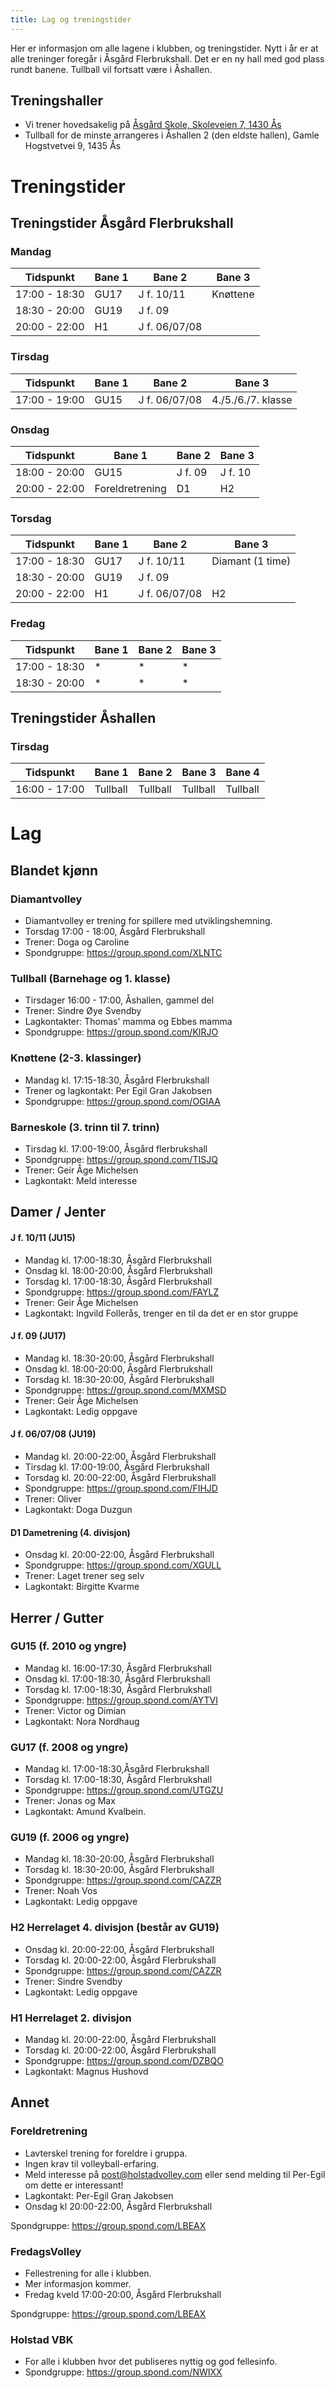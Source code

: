 ```yaml
---
title: Lag og treningstider
---
```


Her er informasjon om alle lagene i klubben, og treningstider. Nytt i år er at
alle treninger foregår i Åsgård Flerbrukshall. Det er en ny hall med god plass
rundt banene. Tullball vil fortsatt være i Åshallen.

## Treningshaller

- Vi trener hovedsakelig på
  [Åsgård Skole, Skoleveien 7, 1430 Ås](https://goo.gl/maps/7vrwL8nrGXpeffq59)
- Tullball for de minste arrangeres i Åshallen 2 (den eldste hallen), Gamle
  Hogstvetvei 9, 1435 Ås

# Treningstider

## Treningstider Åsgård Flerbrukshall

### Mandag

| Tidspunkt     | Bane 1 | Bane 2        | Bane 3   |
| ------------- | ------ | ------------- | -------- |
| 17:00 - 18:30 | GU17   | J f. 10/11    | Knøttene |
| 18:30 - 20:00 | GU19   | J f. 09       |          |
| 20:00 - 22:00 | H1     | J f. 06/07/08 |          |

### Tirsdag

| Tidspunkt     | Bane 1 | Bane 2        | Bane 3             |
| ------------- | ------ | ------------- | ------------------ |
| 17:00 - 19:00 | GU15   | J f. 06/07/08 | 4./5./6./7. klasse |

### Onsdag

| Tidspunkt     | Bane 1          | Bane 2  | Bane 3  |
| ------------- | --------------- | ------- | ------- |
| 18:00 - 20:00 | GU15            | J f. 09 | J f. 10 |
| 20:00 - 22:00 | Foreldretrening | D1      | H2      |

### Torsdag

| Tidspunkt     | Bane 1 | Bane 2        | Bane 3           |
| ------------- | ------ | ------------- | ---------------- |
| 17:00 - 18:30 | GU17   | J f. 10/11    | Diamant (1 time) |
| 18:30 - 20:00 | GU19   | J f. 09       |                  |
| 20:00 - 22:00 | H1     | J f. 06/07/08 | H2               |

### Fredag

| Tidspunkt     | Bane 1 | Bane 2 | Bane 3 |
| ------------- | ------ | ------ | ------ |
| 17:00 - 18:30 | *      | *      | *      |
| 18:30 - 20:00 | *      | *      | *      |

## Treningstider Åshallen

### Tirsdag

| Tidspunkt     | Bane 1   | Bane 2   | Bane 3   | Bane 4   |
| ------------- | -------- | -------- | -------- | -------- |
| 16:00 - 17:00 | Tullball | Tullball | Tullball | Tullball |

# Lag

## Blandet kjønn

### Diamantvolley

- Diamantvolley er trening for spillere med utviklingshemning.
- Torsdag 17:00 - 18:00, Åsgård Flerbrukshall
- Trener: Doga og Caroline
- Spondgruppe: https://group.spond.com/XLNTC

### Tullball (Barnehage og 1. klasse)

- Tirsdager 16:00 - 17:00, Åshallen, gammel del
- Trener: Sindre Øye Svendby
- Lagkontakter: Thomas' mamma og Ebbes mamma
- Spondgruppe: https://group.spond.com/KIRJO

### Knøttene (2-3. klassinger)

- Mandag kl. 17:15-18:30, Åsgård Flerbrukshall
- Trener og lagkontakt: Per Egil Gran Jakobsen
- Spondgruppe: https://group.spond.com/OGIAA

### Barneskole (3. trinn til 7. trinn)

- Tirsdag kl. 17:00-19:00, Åsgård flerbrukshall
- Spondgruppe: https://group.spond.com/TISJQ
- Trener: Geir Åge Michelsen
- Lagkontakt: Meld interesse

## Damer / Jenter

#### J f. 10/11 (JU15)

- Mandag kl. 17:00-18:30, Åsgård Flerbrukshall
- Onsdag kl. 18:00-20:00, Åsgård Flerbrukshall
- Torsdag kl. 17:00-18:30, Åsgård Flerbrukshall
- Spondgruppe: https://group.spond.com/FAYLZ
- Trener: Geir Åge Michelsen
- Lagkontakt: Ingvild Follerås, trenger en til da det er en stor gruppe

#### J f. 09 (JU17)

- Mandag kl. 18:30-20:00, Åsgård Flerbrukshall
- Onsdag kl. 18:00-20:00, Åsgård Flerbrukshall
- Torsdag kl. 18:30-20:00, Åsgård Flerbrukshall
- Spondgruppe: https://group.spond.com/MXMSD
- Trener: Geir Åge Michelsen
- Lagkontakt: Ledig oppgave

#### J f. 06/07/08 (JU19)

- Mandag kl. 20:00-22:00, Åsgård Flerbrukshall
- Tirsdag kl. 17:00-19:00, Åsgård Flerbrukshall
- Torsdag kl. 20:00-22:00, Åsgård Flerbrukshall
- Spondgruppe: https://group.spond.com/FIHJD
- Trener: Oliver
- Lagkontakt: Doga Duzgun

#### D1 Dametrening (4. divisjon)

- Onsdag kl. 20:00-22:00, Åsgård Flerbrukshall
- Spondgruppe: https://group.spond.com/XGULL
- Trener: Laget trener seg selv
- Lagkontakt: Birgitte Kvarme

## Herrer / Gutter

### GU15 (f. 2010 og yngre)

- Mandag kl. 16:00-17:30, Åsgård Flerbrukshall
- Onsdag kl. 17:00-18:30, Åsgård Flerbrukshall
- Torsdag kl. 17:00-18:30, Åsgård Flerbrukshall
- Spondgruppe: https://group.spond.com/AYTVI
- Trener: Victor og Dimian
- Lagkontakt: Nora Nordhaug

### GU17 (f. 2008 og yngre)

- Mandag kl. 17:00-18:30,Åsgård Flerbrukshall
- Torsdag kl. 17:00-18:30, Åsgård Flerbrukshall
- Spondgruppe: https://group.spond.com/UTGZU
- Trener: Jonas og Max
- Lagkontakt: Amund Kvalbein.

### GU19 (f. 2006 og yngre)

- Mandag kl. 18:30-20:00, Åsgård Flerbrukshall
- Torsdag kl. 18:30-20:00, Åsgård Flerbrukshall
- Spondgruppe: https://group.spond.com/CAZZR
- Trener: Noah Vos
- Lagkontakt: Ledig oppgave

### H2 Herrelaget 4. divisjon (består av GU19)

- Onsdag kl. 20:00-22:00, Åsgård Flerbrukshall
- Torsdag kl. 20:00-22:00, Åsgård Flerbrukshall
- Spondgruppe: https://group.spond.com/CAZZR
- Trener: Sindre Svendby
- Lagkontakt: Ledig oppgave

### H1 Herrelaget 2. divisjon

- Mandag kl. 20:00-22:00, Åsgård Flerbrukshall
- Torsdag kl. 20:00-22:00, Åsgård Flerbrukshall
- Spondgruppe: https://group.spond.com/DZBQO
- Lagkontakt: Magnus Hushovd

## Annet

### Foreldretrening

- Lavterskel trening for foreldre i gruppa.
- Ingen krav til volleyball-erfaring.
- Meld interesse på post@holstadvolley.com eller send melding til Per-Egil om
  dette er interessant!
- Lagkontakt: Per-Egil Gran Jakobsen
- Onsdag kl 20:00-22:00, Åsgård Flerbrukshall

Spondgruppe: https://group.spond.com/LBEAX

### FredagsVolley

- Fellestrening for alle i klubben.
- Mer informasjon kommer.
- Fredag kveld 17:00-20:00, Åsgård Flerbrukshall

Spondgruppe: https://group.spond.com/LBEAX

### Holstad VBK

- For alle i klubben hvor det publiseres nyttig og god fellesinfo.
- Spondgruppe: https://group.spond.com/NWIXX

